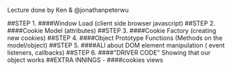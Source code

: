 Lecture done by
Ken & @jonathanpeterwu

##STEP 1.
 ####Window Load (client side browser javascript)
##STEP 2.
 ####Cookie Model (attributes)
##STEP 3.
 ####Cookie Factory (creating new cookies)
##STEP 4.
 ####Object Prototype Functions (Methods on the model/object)
##STEP 5.
 ####ALl about DOM element manipulation ( event listeners, callbacks)
##STEP 6.
 ####"DRIVER CODE" Showing that our object works
##EXTRA INNINGS -
 ####cookies views
